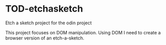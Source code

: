 # TOD-etchasketch
Etch a sketch project for the odin project

This project focuses on DOM manipulation. Using DOM I need to create a browser version of an etch-a-sketch.